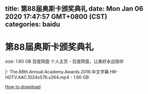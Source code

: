 
title: 第88届奥斯卡颁奖典礼
date: Mon Jan 06 2020 17:47:57 GMT+0800 (CST)    
categories: baidu
---

# 第88届奥斯卡颁奖典礼
size: 1.60 GB
 百度网盘 个人主页 - 百度网盘，让美好永远陪伴
 
|- The.88th.Annual.Academy.Awards.2016.中文字幕.HR-HDTV.AAC.1024x576.x264.mp4 - 1.60 GB

[How to download](https://bpcam.bemobtrk.com/go/2ceec3aa-1ca2-46d6-b9ff-aaa5c184517c?jno=5350)